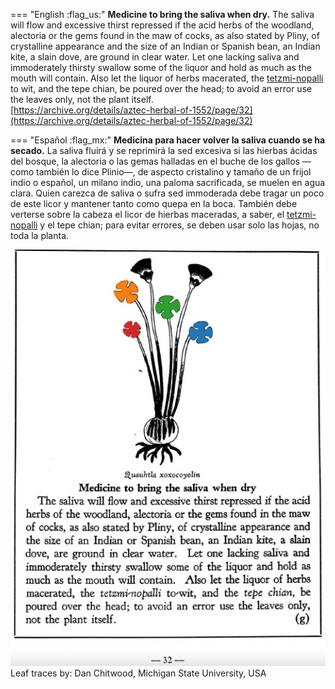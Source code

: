 
=== "English :flag_us:"
    **Medicine to bring the saliva when dry.** The saliva will flow and excessive thirst repressed if the acid herbs of the woodland, alectoria or the gems found in the maw of cocks, as also stated by Pliny, of crystalline appearance and the size of an Indian or Spanish bean, an Indian kite, a slain dove, are ground in clear water. Let one lacking saliva and immoderately thirsty swallow some of the liquor and hold as much as the mouth will contain. Also let the liquor of herbs macerated, the [tetzmi-nopalli](Tetzmi-nopalli.md) to wit, and the tepe chian, be poured over the head; to avoid an error use the leaves only, not the plant itself.  
    [https://archive.org/details/aztec-herbal-of-1552/page/32](https://archive.org/details/aztec-herbal-of-1552/page/32)  


=== "Español :flag_mx:"
    **Medicina para hacer volver la saliva cuando se ha secado.** La saliva fluirá y se reprimirá la sed excesiva si las hierbas ácidas del bosque, la alectoria o las gemas halladas en el buche de los gallos —como también lo dice Plinio—, de aspecto cristalino y tamaño de un frijol indio o español, un milano indio, una paloma sacrificada, se muelen en agua clara. Quien carezca de saliva o sufra sed immoderada debe tragar un poco de este licor y mantener tanto como quepa en la boca. También debe verterse sobre la cabeza el licor de hierbas maceradas, a saber, el [tetzmi-nopalli](Tetzmi-nopalli.md) y el tepe chian; para evitar errores, se deben usar solo las hojas, no toda la planta.  


![D_p032.png](assets/D_p032.png)  
Leaf traces by: Dan Chitwood, Michigan State University, USA  